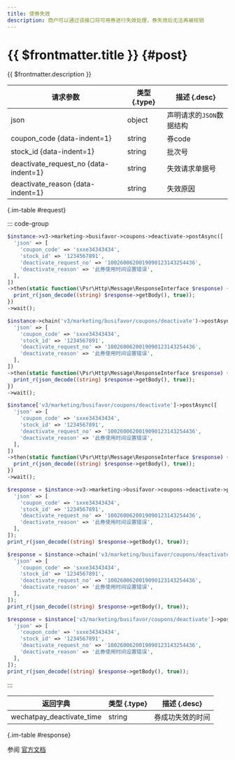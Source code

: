 ```yaml
---
title: 使券失效
description: 商户可以通过该接口将可用券进行失效处理，券失效后无法再被核销
---
```


# {{ $frontmatter.title }} {#post}

{{ $frontmatter.description }}

| 请求参数 | 类型 {.type} | 描述 {.desc}
| --- | --- | ---
| json | object | 声明请求的`JSON`数据结构
| coupon_code {data-indent=1} | string | 券code
| stock_id {data-indent=1} | string | 批次号
| deactivate_request_no {data-indent=1} | string | 失效请求单据号
| deactivate_reason {data-indent=1} | string | 失效原因

{.im-table #request}

::: code-group

```php [异步纯链式]
$instance->v3->marketing->busifavor->coupons->deactivate->postAsync([
  'json' => [
    'coupon_code' => 'sxxe34343434',
    'stock_id' => '1234567891',
    'deactivate_request_no' => '1002600620019090123143254436',
    'deactivate_reason' => '此券使用时间设置错误',
  ],
])
->then(static function(\Psr\Http\Message\ResponseInterface $response) {
  print_r(json_decode((string) $response->getBody(), true));
})
->wait();
```

```php [异步声明式]
$instance->chain('v3/marketing/busifavor/coupons/deactivate')->postAsync([
  'json' => [
    'coupon_code' => 'sxxe34343434',
    'stock_id' => '1234567891',
    'deactivate_request_no' => '1002600620019090123143254436',
    'deactivate_reason' => '此券使用时间设置错误',
  ],
])
->then(static function(\Psr\Http\Message\ResponseInterface $response) {
  print_r(json_decode((string) $response->getBody(), true));
})
->wait();
```

```php [异步属性式]
$instance['v3/marketing/busifavor/coupons/deactivate']->postAsync([
  'json' => [
    'coupon_code' => 'sxxe34343434',
    'stock_id' => '1234567891',
    'deactivate_request_no' => '1002600620019090123143254436',
    'deactivate_reason' => '此券使用时间设置错误',
  ],
])
->then(static function(\Psr\Http\Message\ResponseInterface $response) {
  print_r(json_decode((string) $response->getBody(), true));
})
->wait();
```

```php [同步纯链式]
$response = $instance->v3->marketing->busifavor->coupons->deactivate->post([
  'json' => [
    'coupon_code' => 'sxxe34343434',
    'stock_id' => '1234567891',
    'deactivate_request_no' => '1002600620019090123143254436',
    'deactivate_reason' => '此券使用时间设置错误',
  ],
]);
print_r(json_decode((string) $response->getBody(), true));
```

```php [同步声明式]
$response = $instance->chain('v3/marketing/busifavor/coupons/deactivate')->post([
  'json' => [
    'coupon_code' => 'sxxe34343434',
    'stock_id' => '1234567891',
    'deactivate_request_no' => '1002600620019090123143254436',
    'deactivate_reason' => '此券使用时间设置错误',
  ],
]);
print_r(json_decode((string) $response->getBody(), true));
```

```php [同步属性式]
$response = $instance['v3/marketing/busifavor/coupons/deactivate']->post([
  'json' => [
    'coupon_code' => 'sxxe34343434',
    'stock_id' => '1234567891',
    'deactivate_request_no' => '1002600620019090123143254436',
    'deactivate_reason' => '此券使用时间设置错误',
  ],
]);
print_r(json_decode((string) $response->getBody(), true));
```

:::

| 返回字典 | 类型 {.type} | 描述 {.desc}
| --- | --- | ---
| wechatpay_deactivate_time | string | 券成功失效的时间

{.im-table #response}

参阅 [官方文档](https://pay.weixin.qq.com/wiki/doc/apiv3/apis/chapter9_2_14.shtml)
